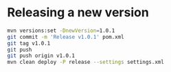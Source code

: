 # Releasing a new version

```bash
mvn versions:set -DnewVersion=1.0.1
git commit -m 'Release v1.0.1' pom.xml
git tag v1.0.1
git push
git push origin v1.0.1
mvn clean deploy -P release --settings settings.xml
```